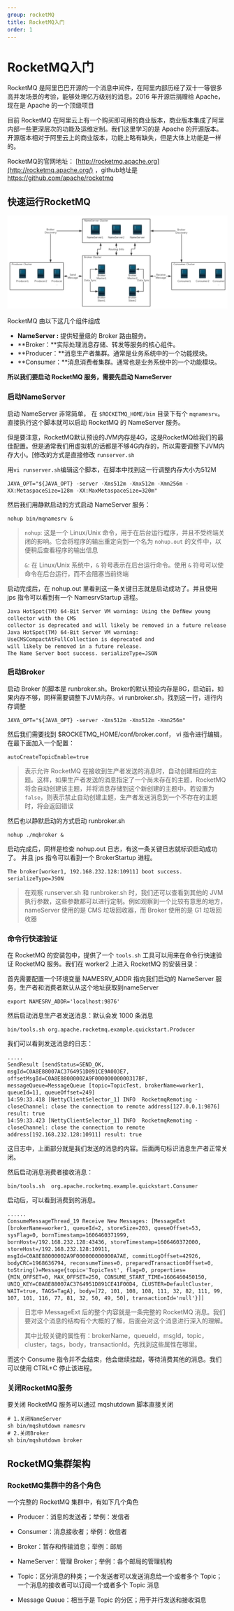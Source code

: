 ```yaml
---
group: rocketMQ
title: RocketMQ入门
order: 1
---
```


# RocketMQ入门

RocketMQ 是阿里巴巴开源的一个消息中间件，在阿里内部历经了双十一等很多高并发场景的考验，能够处理亿万级别的消息。2016 年开源后捐赠给 Apache，现在是 Apache 的一个顶级项目

目前 RocketMQ 在阿里云上有一个购买即可用的商业版本，商业版本集成了阿里内部一些更深层次的功能及运维定制。我们这里学习的是 Apache 的开源版本。开源版本相对于阿里云上的商业版本，功能上略有缺失，但是大体上功能是一样的。

RocketMQ的官网地址： [http://rocketmq.apache.org](http://rocketmq.apache.org/) ，github地址是 https://github.com/apache/rocketmq

## 快速运行RocketMQ

<img src="../../public/images/image-20240504183740946.png" alt="image-20240504183740946" style="zoom:67%;" />

 RocketMQ 由以下这几个组件组成

- **NameServer :** 提供轻量级的 Broker 路由服务。
- **Broker：**实际处理消息存储、转发等服务的核心组件。
- **Producer：**消息生产者集群。通常是业务系统中的一个功能模块。
- **Consumer：**消息消费者集群。通常也是业务系统中的一个功能模块。

**所以我们要启动 RocketMQ 服务，需要先启动 NameServer**

### 启动NameServer

启动 NameServer 非常简单， 在 `$ROCKETMQ_HOME/bin` 目录下有个 `mqnamesrv`。直接执行这个脚本就可以启动 RocketMQ 的 NameServer 服务。

但是要注意，RocketMQ默认预设的JVM内存是4G，这是RocketMQ给我们的最佳配置。但是通常我们用虚拟机的话都是不够4G内存的，所以需要调整下JVM内存大小。[修改的方式是直接修改 `runserver.sh`

用`vi runserver.sh`编辑这个脚本，在脚本中找到这一行调整内存大小为512M

```shell
JAVA_OPT="${JAVA_OPT} -server -Xms512m -Xmx512m -Xmn256m -
XX:MetaspaceSize=128m -XX:MaxMetaspaceSize=320m"
```

 然后我们用静默启动的方式启动 NameServer 服务：

```shell
nohup bin/mqnamesrv & 
```

> `nohup`: 这是一个 Linux/Unix 命令，用于在后台运行程序，并且不受终端关闭的影响。它会将程序的输出重定向到一个名为 `nohup.out` 的文件中，以便稍后查看程序的输出信息
>
> `&`: 在 Linux/Unix 系统中，`&` 符号表示在后台运行命令。使用 `&` 符号可以使命令在后台运行，而不会阻塞当前终端

 启动完成后，在 nohup.out 里看到这一条关键日志就是启动成功了。并且使用 jps 指令可以看到有一个 NamesrvStartup 进程。

```
Java HotSpot(TM) 64-Bit Server VM warning: Using the DefNew young collector with the CMS
collector is deprecated and will likely be removed in a future release
Java HotSpot(TM) 64-Bit Server VM warning: UseCMSCompactAtFullCollection is deprecated and
will likely be removed in a future release.
The Name Server boot success. serializeType=JSON
```

### 启动Broker

 启动 Broker 的脚本是 runbroker.sh。Broker的默认预设内存是8G，启动前，如果内存不够，同样需要调整下JVM内存。vi runbroker.sh，找到这一行，进行内存调整

```shell
JAVA_OPT="${JAVA_OPT} -server -Xms512m -Xmx512m -Xmn256m"
```

 然后我们需要找到 $ROCKETMQ_HOME/conf/broker.conf， vi 指令进行编辑，在最下面加入一个配置：

```shell
autoCreateTopicEnable=true
```

> 表示允许 RocketMQ 在接收到生产者发送的消息时，自动创建相应的主题。这样，如果生产者发送的消息指定了一个尚未存在的主题，RocketMQ 将会自动创建该主题，并将消息存储到这个新创建的主题中。若设置为 `false`，则表示禁止自动创建主题，生产者发送消息到一个不存在的主题时，将会返回错误

然后也以静默启动的方式启动 runbroker.sh

```shell
nohup ./mqbroker &
```

 启动完成后，同样是检查 nohup.out 日志，有这一条关键日志就标识启动成功了。 并且 jps 指令可以看到一个 BrokerStartup 进程。

```
The broker[worker1, 192.168.232.128:10911] boot success. serializeType=JSON
```

> 在观察 runserver.sh 和 runbroker.sh 时，我们还可以查看到其他的 JVM 执行参数，这些参数都可以进行定制。例如观察到一个比较有意思的地方，nameServer 使用的是 CMS 垃圾回收器，而 Broker 使用的是 G1 垃圾回收器 

### 命令行快速验证

在 RocketMQ 的安装包中，提供了一个 `tools.sh` 工具可以用来在命令行快速验证 RocketMQ 服务。我们在 worker2 上进入 RocketMQ 的安装目录：

首先需要配置一个环境变量 NAMESRV_ADDR 指向我们启动的 NameServer 服务，生产者和消费者默认从这个地址获取到nameServer

```shell
export NAMESRV_ADDR='localhost:9876' 
```

然后启动消息生产者发送消息：默认会发 1000 条消息

```shell
bin/tools.sh org.apache.rocketmq.example.quickstart.Producer
```

我们可以看到发送消息的日志：

```
.....
SendResult [sendStatus=SEND_OK, msgId=C0A8E88007AC3764951D891CE9A003E7, offsetMsgId=C0A8E88000002A9F00000000000317BF, messageQueue=MessageQueue [topic=TopicTest, brokerName=worker1, queueId=1], queueOffset=249]
14:59:33.418 [NettyClientSelector_1] INFO  RocketmqRemoting - closeChannel: close the connection to remote address[127.0.0.1:9876] result: true
14:59:33.423 [NettyClientSelector_1] INFO  RocketmqRemoting - closeChannel: close the connection to remote address[192.168.232.128:10911] result: true
```

这日志中，上面部分就是我们发送的消息的内容。后面两句标识消息生产者正常关闭。

然后启动消息消费者接收消息：

```shell
bin/tools.sh  org.apache.rocketmq.example.quickstart.Consumer
```

启动后，可以看到消费到的消息。

```
......
ConsumeMessageThread_19 Receive New Messages: [MessageExt [brokerName=worker1, queueId=2, storeSize=203, queueOffset=53, sysFlag=0, bornTimestamp=1606460371999, bornHost=/192.168.232.128:43436, storeTimestamp=1606460372000, storeHost=/192.168.232.128:10911, msgId=C0A8E88000002A9F000000000000A7AE, commitLogOffset=42926, bodyCRC=1968636794, reconsumeTimes=0, preparedTransactionOffset=0, toString()=Message{topic='TopicTest', flag=0, properties={MIN_OFFSET=0, MAX_OFFSET=250, CONSUME_START_TIME=1606460450150, UNIQ_KEY=C0A8E88007AC3764951D891CE41F00D4, CLUSTER=DefaultCluster, WAIT=true, TAGS=TagA}, body=[72, 101, 108, 108, 111, 32, 82, 111, 99, 107, 101, 116, 77, 81, 32, 50, 49, 50], transactionId='null'}]] 
```

> 日志中 MessageExt 后的整个内容就是一条完整的 RocketMQ 消息。我们要对这个消息的结构有个大概的了解，后面会对这个消息进行深入的理解。
>
> 其中比较关键的属性有：brokerName，queueId，msgId，topic，cluster，tags，body，transactionId。先找到这些属性在哪里。

而这个 Consume 指令并不会结束，他会继续挂起，等待消费其他的消息。我们可以使用 CTRL+C 停止该进程。

### 关闭RocketMQ服务

要关闭 RocketMQ 服务可以通过 mqshutdown 脚本直接关闭

```Shell
# 1.关闭NameServer
sh bin/mqshutdown namesrv
# 2.关闭Broker
sh bin/mqshutdown broker
```



## RocketMQ集群架构

### RocketMQ集群中的各个角色

一个完整的 RocketMQ 集群中，有如下几个角色

- Producer：消息的发送者；举例：发信者
- Consumer：消息接收者；举例：收信者
- Broker：暂存和传输消息；举例：邮局
- NameServer：管理 Broker；举例：各个邮局的管理机构
- Topic：区分消息的种类；一个发送者可以发送消息给一个或者多个 Topic；一个消息的接收者可以订阅一个或者多个 Topic 消息

- Message Queue：相当于是 Topic 的分区；用于并行发送和接收消息